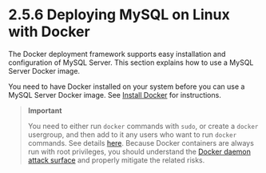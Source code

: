 # 2.5.6 Deploying MySQL on Linux with Docker

The Docker deployment framework supports easy installation and configuration of MySQL Server. This section explains how to use a MySQL Server Docker image.

You need to have Docker installed on your system before you can use a MySQL Server Docker image. See [Install Docker](https://docs.docker.com/engine/installation/) for instructions.

> **Important**
>
> You need to either run `docker` commands with `sudo`, or create a `docker` usergroup, and then add to it any users who want to run `docker` commands. See details [here](https://docs.docker.com/engine/installation/linux/linux-postinstall/). Because Docker containers are always run with root privileges, you should understand the [Docker daemon attack surface](https://docs.docker.com/engine/security/security/#docker-daemon-attack-surface) and properly mitigate the related risks.